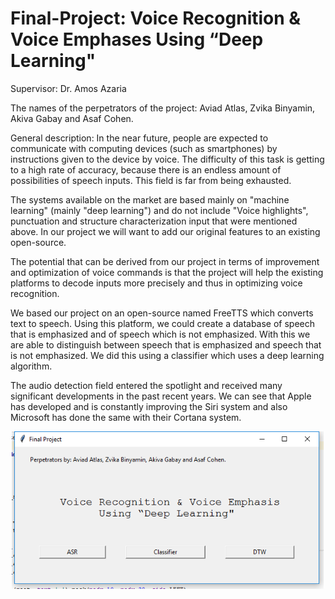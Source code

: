 # Final-Project: Voice Recognition & Voice Emphases Using “Deep Learning"
 
Supervisor: Dr. Amos Azaria
 
The names of the perpetrators of the project: Aviad Atlas, Zvika Binyamin, Akiva Gabay and Asaf Cohen.
 
General description:
In the near future, people are expected to communicate with computing devices (such as smartphones) by instructions given to the device by voice. The difficulty of this task is getting to a high rate of accuracy, because there is an endless amount of possibilities of speech inputs. This field is far from being exhausted.

The systems available on the market are based mainly on "machine learning" (mainly "deep learning") and do not include "Voice highlights", punctuation and structure characterization input that were mentioned above. In our project we will want to add our original features to an existing open-source.

The potential that can be derived from our project in terms of improvement and optimization of voice commands is that the project will help the existing platforms to decode inputs more precisely and thus in optimizing voice recognition.
 
We based our project on an open-source named FreeTTS which converts text to speech. Using this platform, we could create a database of speech that is emphasized and of speech which is not emphasized. With this we are able to distinguish between speech that is emphasized and speech that is not emphasized. We did this using a classifier which uses a deep learning algorithm.

The audio detection field entered the spotlight and received many significant developments in the past recent years. We can see that Apple has developed and is constantly improving the Siri system and also Microsoft has done the same with their Cortana system.

<p align="center">
  <img src="https://github.com/zvibinyamin/Final-Project/blob/master/pictures/MainGui.png?raw=true" width="500"/>
</p>
